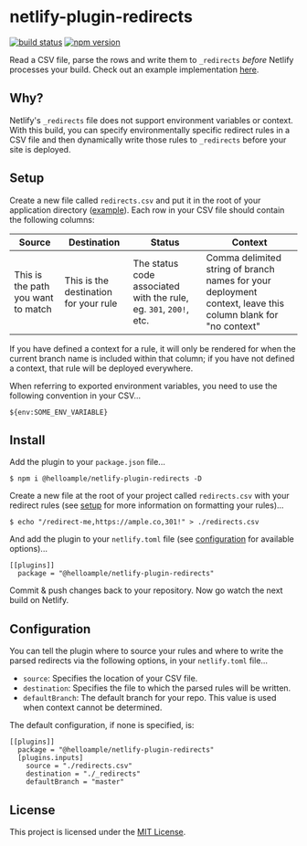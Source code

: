 # netlify-plugin-redirects

[![build status](https://api.travis-ci.com/ample/netlify-plugin-redirects.svg)](https://travis-ci.com/github/ample/netlify-plugin-redirects) [![npm version](https://badge.fury.io/js/%40helloample%2Fnetlify-plugin-redirects.svg)](https://www.npmjs.com/package/@helloample/netlify-plugin-redirects)

Read a CSV file, parse the rows and write them to `_redirects` _before_ Netlify processes your build. Check out an example implementation [here](https://github.com/ample/netlify-plugin-redirects-demo). 

## Why?

Netlify's `_redirects` file does not support environment variables or context. With this build, you can specify environmentally specific redirect rules in a CSV file and then dynamically write those rules to `_redirects` before your site is deployed.

## Setup

Create a new file called `redirects.csv` and put it in the root of your application directory ([example](https://github.com/ample/netlify-plugin-redirects/blob/main/test/fixtures/redirects.csv)). Each row in your CSV file should contain the following columns:

| Source                             | Destination                           | Status                                                            | Context                                                                                                      |
| ---------------------------------- | ------------------------------------- | ----------------------------------------------------------------- | ------------------------------------------------------------------------------------------------------------ |
| This is the path you want to match | This is the destination for your rule | The status code associated with the rule, eg. `301`, `200!`, etc. | Comma delimited string of branch names for your deployment context, leave this column blank for "no context" |

If you have defined a context for a rule, it will only be rendered for when the current branch name is included within that column; if you have not defined a context, that rule will be deployed everywhere.

When referring to exported environment variables, you need to use the following convention in your CSV...

```
${env:SOME_ENV_VARIABLE}
```

## Install

Add the plugin to your `package.json` file... 

```
$ npm i @helloample/netlify-plugin-redirects -D
```

Create a new file at the root of your project called `redirects.csv` with your redirect rules (see [setup](https://github.com/ample/netlify-plugin-redirects/blob/main/README.md#setup) for more information on formatting your rules)... 

```
$ echo "/redirect-me,https://ample.co,301!" > ./redirects.csv
```

And add the plugin to your `netlify.toml` file (see [configuration](https://github.com/ample/netlify-plugin-redirects/blob/main/README.md#configuration) for available options)... 

```
[[plugins]]
  package = "@helloample/netlify-plugin-redirects"
```

Commit &amp; push changes back to your repository. Now go watch the next build on Netlify.  

## Configuration

You can tell the plugin where to source your rules and where to write the parsed redirects via the following options, in your `netlify.toml` file...

- `source`: Specifies the location of your CSV file.
- `destination`: Specifies the file to which the parsed rules will be written.
- `defaultBranch`: The default branch for your repo. This value is used when context cannot be determined.

The default configuration, if none is specified, is:

```
[[plugins]]
  package = "@helloample/netlify-plugin-redirects"
  [plugins.inputs]
    source = "./redirects.csv"
    destination = "./_redirects"
    defaultBranch = "master"
```

## License

This project is licensed under the [MIT License](https://github.com/ample/netlify-plugin-redirects/blob/main/LICENSE).
